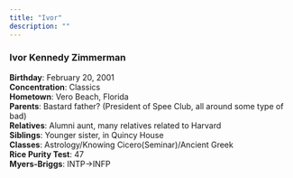 ```yaml
---
title: "Ivor"
description: ""
---
```

<div style="text-align: left;">

### Ivor Kennedy Zimmerman

</div>

<div style="text-align: left;">

**Birthday**: February 20, 2001  
**Concentration**: Classics  
**Hometown**: Vero Beach, Florida  
**Parents**: Bastard father? (President of Spee Club, all around some type of bad)  
**Relatives**: Alumni aunt, many relatives related to Harvard  
**Siblings**: Younger sister, in Quincy House  
**Classes**: Astrology/Knowing Cicero(Seminar)/Ancient Greek  
**Rice Purity Test**: 47  
**Myers-Briggs**: INTP->INFP  

</div>